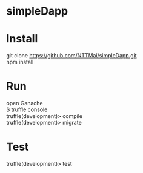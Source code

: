# simpleDapp
# Install
git clone https://github.com/NTTMai/simpleDapp.git  
npm install
# Run
open Ganache   
$ truffle console  
truffle(development)> compile  
truffle(development)> migrate  
# Test
truffle(development)> test
